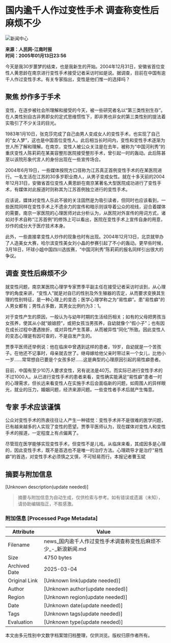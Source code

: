 # 国内逾千人作过变性手术 调查称变性后麻烦不少

![新闻中心](http://image2.sina.com.cn/ent/images/sina_xwzx.gif)

**来源：人民网-江南时报**  
**时间：2005年01月13日23:56**

今天是我30岁噩梦的结束，也是我新生的开始。2004年12月31日，安徽省首位变性人黄恩龄在南京进行变性手术接受记者采访时如是说。据调查，目前在中国有逾千人作过变性手术。有关专家指出，变性是他们惟一的选择吗？

## 聚焦 炒作多于手术

变性，在逐步被社会所理解和接受的今天，被一些研究者名以“第三类性别生存”。在人类性别自古非男即女的定式思维惯性下，即非男也非女的第三类性别的提法着实吸引了不少关注的目光。

1983年1月10日，张克莎完成了自己由男人变成女人的变性手术，也实现了自己的“女人梦”，这也是中国首位变性人。此后相当长时间内，变性和变性手术逐渐为世人所了解和理解。在南京，变性人被公众关注是在去年，被称为“中国河利秀”的重庆变性人陈莉莉在某美容整形医院接受整形手术，曾引起一时的轰动。此后陈甚至以该院形象代言人的身份出现在一些宣传场合。

2004年6月19日，一些媒体按院方口径称为江苏真正首例变性手术的在某医院进行。一名生活在江苏的30多岁职业商人，从男子变成女性。就在十多天前的2004年12月31日，安徽省首位变性人黄恩龄在南京某著名大型医院成功进行了变性手术，有媒体对此报道时则称其为江苏首例独立进行的变性手术。

应该说，媒体对变性人乐此不彼的关注固然是为吸引读者，但同时也应该看到，一些医院同样在变性手术上不遗余力的宣传和暗示则误导着公众的视线，迎合着媒体的需要。南京一家医院的心理医师对此分析认为，从医院对外宣传的用词方式，诸如对手术自称“江苏首例”的修饰上可以看出，医院在变性手术上宣传自身的用意，炒作的成分大于医疗技术本身。

此外，一些直接拿变性人炒作的现象也时有出现。2004年12月13日，北京就举办了人造美女大赛，哈尔滨变性美女刘小晶的参赛引起了不小的轰动。更早些时候，3月18日，环球小姐中国四川选拔赛，“中国河利秀”陈莉莉的报名同样引出很大的争议。

## 调查 变性后麻烦不少

就变性问题，南京某医院心理学专家贾季平副主任在接受记者采访时谈到，从心理学的角度来讲，“变性人”就是对自已的性别及外生殖器的否定，从而要求变换其生理的性别特征，是一种心理上的变态；医学心理学称之为“易性癖”。患"易性癖"的人男女都有；男性占多数，其男女比例约为3：1。

对于变性产生的原因，一般认为与幼年时期的生活经历相关；如有的父母把男孩当女孩养，使其从小就“娘娘腔”，或把女孩当男孩养，自幼就像个“假小子”；也有因在成长过程中遭遇挫折，或对异性产生羡慕，从而被异性“同化”所致。因此变性人的变态心理是有因可查的，不是自发产生的。

贾季平医师还举例说：他在临床中曾遇到这样的患者，19岁，自幼就是一个苦孩子。在他还不记事时，母亲就去世了。继母嫁给他父亲时带过来一个女儿，比他小一岁……常常想自已要是个女孩多好……这是典型的心理原因引起的易性癖患者。

目前，中国有至少10万人要求变性，另有说法是40万。而实际已进行变性手术的不过1000人。从已进行变性手术的患者来看，变性确实能满足“易性癖”患者一时的心理需求，但长远来看变性人在实施手术后会面临新的问题，如周围人的异样眼光，就业的压力，婚姻问题，经济来源问题。一些变性者手术后就产生悔意。

## 专家 手术应该谨慎

公众对变性手术的热衷往往让人产生一种错觉：变性手术并不是很难的医学问题，已有越来越多的人实现了变性的愿望。贾季平医师认为，现在媒体对变性人和变性手术的报道，一定程度上有点偏离了。

尽管现在医学能够实现变性手术，但变性不是儿戏。从临床来看，其成因多是心理的，因此变性手术，既不是首选也不是唯一的治疗方法。心理疏导才是治疗“易性癖”的首选，对变性手术必须慎之又慎，不可轻易而行。本报记者曹玉斌
<!-- tcd_original_link http://news.sina.com.cn/s/2005-01-13/23565537990.shtml -->


## 摘要与附加信息

<!-- tcd_abstract -->
[Unknown description(update needed)]
<!-- tcd_abstract_end -->

> 摘要与附加信息为自动生成，仅供检索与参考。如有错误或遗漏（未知），请协助编辑指正，不胜感激。

### 附加信息 [Processed Page Metadata]

| Attribute       | Value                                  |
|-----------------|----------------------------------------|
| Filename        | news_国内逾千人作过变性手术调查称变性后麻烦不少_-_新浪新闻.md                             |
| Size            | 4750 bytes                           |
| Archived Date   | 2025-03-04                             |
| Original Link   | [Unknown link(update needed)]                       |
| Author          | [Unknown author(update needed)]                               |
| Region          | [Unknown region(update needed)]                               |
| Date            | [Unknown date(update needed)]                                 |
| Tags            | [Unknown tags(update needed)]                                 |
| Evaluation            | [Unknown type(update needed)]                                 |
<!-- tcd_table_end -->

本文由多元性别中文数字档案馆归档整理，仅供浏览。版权归原作者所有。
